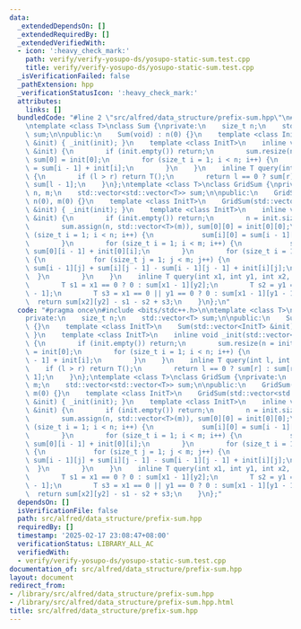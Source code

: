 ```yaml
---
data:
  _extendedDependsOn: []
  _extendedRequiredBy: []
  _extendedVerifiedWith:
  - icon: ':heavy_check_mark:'
    path: verify/verify-yosupo-ds/yosupo-static-sum.test.cpp
    title: verify/verify-yosupo-ds/yosupo-static-sum.test.cpp
  _isVerificationFailed: false
  _pathExtension: hpp
  _verificationStatusIcon: ':heavy_check_mark:'
  attributes:
    links: []
  bundledCode: "#line 2 \"src/alfred/data_structure/prefix-sum.hpp\"\n#include <bits/stdc++.h>\n\
    \ntemplate <class T>\nclass Sum {\nprivate:\n    size_t n;\n    std::vector<T>\
    \ sum;\n\npublic:\n    Sum(void) : n(0) {}\n    template <class InitT>\n    Sum(std::vector<InitT>\
    \ &init) { _init(init); }\n    template <class InitT>\n    inline void _init(std::vector<InitT>\
    \ &init) {\n        if (init.empty()) return;\n        sum.resize(n = init.size()),\
    \ sum[0] = init[0];\n        for (size_t i = 1; i < n; i++) {\n            sum[i]\
    \ = sum[i - 1] + init[i];\n        }\n    }\n    inline T query(int l, int r)\
    \ {\n        if (l > r) return T();\n        return l == 0 ? sum[r] : sum[r] -\
    \ sum[l - 1];\n    }\n};\ntemplate <class T>\nclass GridSum {\nprivate:\n    size_t\
    \ n, m;\n    std::vector<std::vector<T>> sum;\n\npublic:\n    GridSum(void) :\
    \ n(0), m(0) {}\n    template <class InitT>\n    GridSum(std::vector<std::vector<InitT>>\
    \ &init) { _init(init); }\n    template <class InitT>\n    inline void _init(std::vector<std::vector<InitT>>\
    \ &init) {\n        if (init.empty()) return;\n        n = init.size(), m = init[0].size();\n\
    \        sum.assign(n, std::vector<T>(m)), sum[0][0] = init[0][0];\n        for\
    \ (size_t i = 1; i < n; i++) {\n            sum[i][0] = sum[i - 1][0] + init[i][0];\n\
    \        }\n        for (size_t i = 1; i < m; i++) {\n            sum[0][i] =\
    \ sum[0][i - 1] + init[0][i];\n        }\n        for (size_t i = 1; i < n; i++)\
    \ {\n            for (size_t j = 1; j < m; j++) {\n                sum[i][j] =\
    \ sum[i - 1][j] + sum[i][j - 1] - sum[i - 1][j - 1] + init[i][j];\n          \
    \  }\n        }\n    }\n    inline T query(int x1, int y1, int x2, int y2) {\n\
    \        T s1 = x1 == 0 ? 0 : sum[x1 - 1][y2];\n        T s2 = y1 == 0 ? 0 : sum[x2][y1\
    \ - 1];\n        T s3 = x1 == 0 || y1 == 0 ? 0 : sum[x1 - 1][y1 - 1];\n      \
    \  return sum[x2][y2] - s1 - s2 + s3;\n    }\n};\n"
  code: "#pragma once\n#include <bits/stdc++.h>\n\ntemplate <class T>\nclass Sum {\n\
    private:\n    size_t n;\n    std::vector<T> sum;\n\npublic:\n    Sum(void) : n(0)\
    \ {}\n    template <class InitT>\n    Sum(std::vector<InitT> &init) { _init(init);\
    \ }\n    template <class InitT>\n    inline void _init(std::vector<InitT> &init)\
    \ {\n        if (init.empty()) return;\n        sum.resize(n = init.size()), sum[0]\
    \ = init[0];\n        for (size_t i = 1; i < n; i++) {\n            sum[i] = sum[i\
    \ - 1] + init[i];\n        }\n    }\n    inline T query(int l, int r) {\n    \
    \    if (l > r) return T();\n        return l == 0 ? sum[r] : sum[r] - sum[l -\
    \ 1];\n    }\n};\ntemplate <class T>\nclass GridSum {\nprivate:\n    size_t n,\
    \ m;\n    std::vector<std::vector<T>> sum;\n\npublic:\n    GridSum(void) : n(0),\
    \ m(0) {}\n    template <class InitT>\n    GridSum(std::vector<std::vector<InitT>>\
    \ &init) { _init(init); }\n    template <class InitT>\n    inline void _init(std::vector<std::vector<InitT>>\
    \ &init) {\n        if (init.empty()) return;\n        n = init.size(), m = init[0].size();\n\
    \        sum.assign(n, std::vector<T>(m)), sum[0][0] = init[0][0];\n        for\
    \ (size_t i = 1; i < n; i++) {\n            sum[i][0] = sum[i - 1][0] + init[i][0];\n\
    \        }\n        for (size_t i = 1; i < m; i++) {\n            sum[0][i] =\
    \ sum[0][i - 1] + init[0][i];\n        }\n        for (size_t i = 1; i < n; i++)\
    \ {\n            for (size_t j = 1; j < m; j++) {\n                sum[i][j] =\
    \ sum[i - 1][j] + sum[i][j - 1] - sum[i - 1][j - 1] + init[i][j];\n          \
    \  }\n        }\n    }\n    inline T query(int x1, int y1, int x2, int y2) {\n\
    \        T s1 = x1 == 0 ? 0 : sum[x1 - 1][y2];\n        T s2 = y1 == 0 ? 0 : sum[x2][y1\
    \ - 1];\n        T s3 = x1 == 0 || y1 == 0 ? 0 : sum[x1 - 1][y1 - 1];\n      \
    \  return sum[x2][y2] - s1 - s2 + s3;\n    }\n};"
  dependsOn: []
  isVerificationFile: false
  path: src/alfred/data_structure/prefix-sum.hpp
  requiredBy: []
  timestamp: '2025-02-17 23:08:47+08:00'
  verificationStatus: LIBRARY_ALL_AC
  verifiedWith:
  - verify/verify-yosupo-ds/yosupo-static-sum.test.cpp
documentation_of: src/alfred/data_structure/prefix-sum.hpp
layout: document
redirect_from:
- /library/src/alfred/data_structure/prefix-sum.hpp
- /library/src/alfred/data_structure/prefix-sum.hpp.html
title: src/alfred/data_structure/prefix-sum.hpp
---
```

